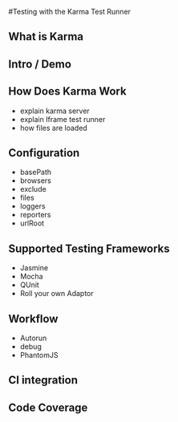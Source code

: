 
#Testing with the Karma Test Runner

## What is Karma

## Intro / Demo

## How Does Karma Work
  - explain karma server
  - explain Iframe test runner
  - how files are loaded

## Configuration

  - basePath
  - browsers
  - exclude
  - files
  - loggers
  - reporters
  - urlRoot

## Supported Testing Frameworks
  
  - Jasmine
  - Mocha
  - QUnit
  - Roll your own Adaptor

## Workflow

  - Autorun
  - debug
  - PhantomJS

## CI integration

## Code Coverage
